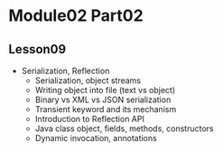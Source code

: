 # Module02 Part02

## Lesson09

- Serialization, Reflection
    - Serialization, object streams
    - Writing object into file (text vs object)
    - Binary vs XML vs JSON serialization
    - Transient keyword and its mechanism
    - Introduction to Reflection API
    - Java class object, fields, methods, constructors
    - Dynamic invocation, annotations
